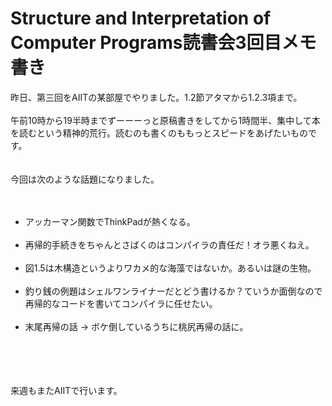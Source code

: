 # <!--:ja-->Structure and Interpretation of Computer Programs読書会3回目メモ書き<!--:-->
<!--:ja-->昨日、第三回をAIITの某部屋でやりました。1.2節アタマから1.2.3項まで。<br />
<br />
午前10時から19半時までずーーーっと原稿書きをしてから1時間半、集中して本を読むという精神的荒行。読むのも書くのももっとスピードをあげたいものです。<br />
<br />
<br />
今回は次のような話題になりました。<br />
<br />
<ul><br />
	<li>アッカーマン関数でThinkPadが熱くなる。</li><br />
	<li>再帰的手続きをちゃんとさばくのはコンパイラの責任だ！オラ悪くねえ。</li><br />
	<li>図1.5は木構造というよりワカメ的な海藻ではないか。あるいは謎の生物。</li><br />
 <li>釣り銭の例題はシェルワンライナーだとどう書けるか？ていうか面倒なので再帰的なコードを書いてコンパイラに任せたい。</li><br />
	<li>末尾再帰の話 -> ボケ倒しているうちに桃尻再帰の話に。</li><br />
</ul><br />
<br />
<br />
来週もまたAIITで行います。<!--:-->

